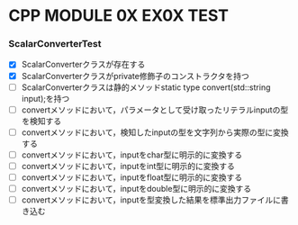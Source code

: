 # CPP MODULE 0X EX0X TEST

### ScalarConverterTest
- [x] ScalarConverterクラスが存在する
- [x] ScalarConverterクラスがprivate修飾子のコンストラクタを持つ
- [ ] ScalarConverterクラスは静的メソッドstatic type convert(std::string input);を持つ
- [ ] convertメソッドにおいて，パラメータとして受け取ったリテラルinputの型を検知する
- [ ] convertメソッドにおいて，検知したinputの型を文字列から実際の型に変換する
- [ ] convertメソッドにおいて，inputをchar型に明示的に変換する
- [ ] convertメソッドにおいて，inputをint型に明示的に変換する
- [ ] convertメソッドにおいて，inputをfloat型に明示的に変換する
- [ ] convertメソッドにおいて，inputをdouble型に明示的に変換する
- [ ] convertメソッドにおいて，inputを型変換した結果を標準出力ファイルに書き込む
